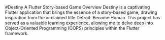#Destiny 
A Flutter Story-based Game
Overview
Destiny is a captivating Flutter application that brings the essence of a story-based game, drawing inspiration from the acclaimed title Detroit: Become Human. This project has served as a valuable learning experience, allowing me to delve deep into Object-Oriented Programming (OOPS) principles within the Flutter framework.